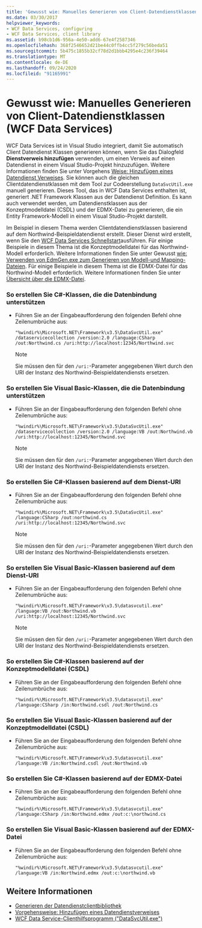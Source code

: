 ```yaml
---
title: 'Gewusst wie: Manuelles Generieren von Client-Datendienstklassen (WCF Data Services)'
ms.date: 03/30/2017
helpviewer_keywords:
- WCF Data Services, configuring
- WCF Data Services, client library
ms.assetid: b98cb1d6-956a-4e50-add6-67e4f2587346
ms.openlocfilehash: 368f2546652d21be44c0ffb4cc5f279c56beda51
ms.sourcegitcommit: 5b475c1855b32cf78d2d1bbb4295e4c236f39464
ms.translationtype: MT
ms.contentlocale: de-DE
ms.lasthandoff: 09/24/2020
ms.locfileid: "91165991"
---
```

# <a name="how-to-manually-generate-client-data-service-classes-wcf-data-services"></a>Gewusst wie: Manuelles Generieren von Client-Datendienstklassen (WCF Data Services)

WCF Data Services ist in Visual Studio integriert, damit Sie automatisch Client Datendienst Klassen generieren können, wenn Sie das Dialogfeld **Dienstverweis hinzufügen** verwenden, um einen Verweis auf einen Datendienst in einem Visual Studio-Projekt hinzuzufügen. Weitere Informationen finden Sie unter Vorgehens [Weise: Hinzufügen eines Datendienst Verweises](how-to-add-a-data-service-reference-wcf-data-services.md). Sie können auch die gleichen Clientdatendienstklassen mit dem Tool zur Codeerstellung `DataSvcUtil.exe` manuell generieren. Dieses Tool, das in WCF Data Services enthalten ist, generiert .NET Framework Klassen aus der Datendienst Definition. Es kann auch verwendet werden, um Datendienstklassen aus der Konzeptmodelldatei (CSDL) und der EDMX-Datei zu generieren, die ein Entity Framework-Modell in einem Visual Studio-Projekt darstellt.

 Im Beispiel in diesem Thema werden Clientdatendienstklassen basierend auf dem Northwind-Beispieldatendienst erstellt. Dieser Dienst wird erstellt, wenn Sie den [WCF Data Services Schnellstart](quickstart-wcf-data-services.md)ausführen. Für einige Beispiele in diesem Thema ist die Konzeptmodelldatei für das Northwind-Modell erforderlich. Weitere Informationen finden Sie unter Gewusst [wie: Verwenden von EdmGen.exe zum Generieren von Modell-und Mapping-Dateien](../adonet/ef/how-to-use-edmgen-exe-to-generate-the-model-and-mapping-files.md). Für einige Beispiele in diesem Thema ist die EDMX-Datei für das Northwind-Modell erforderlich. Weitere Informationen finden Sie unter [Übersicht über die EDMX-Datei](/previous-versions/dotnet/netframework-4.0/cc982042(v=vs.100)).

### <a name="to-generate-c-classes-that-support-data-binding"></a>So erstellen Sie C#-Klassen, die die Datenbindung unterstützen

- Führen Sie an der Eingabeaufforderung den folgenden Befehl ohne Zeilenumbrüche aus:

    ```console
    "%windir%\Microsoft.NET\Framework\v3.5\DataSvcUtil.exe" /dataservicecollection /version:2.0 /language:CSharp /out:Northwind.cs /uri:http://localhost:12345/Northwind.svc
    ```

    > [!NOTE]
    > Sie müssen den für den `/uri:`-Parameter angegebenen Wert durch den URI der Instanz des Northwind-Beispieldatendiensts ersetzen.

### <a name="to-generate-visual-basic-classes-that-support-data-binding"></a>So erstellen Sie Visual Basic-Klassen, die die Datenbindung unterstützen

- Führen Sie an der Eingabeaufforderung den folgenden Befehl ohne Zeilenumbrüche aus:

    ```console
    "%windir%\Microsoft.NET\Framework\v3.5\DataSvcUtil.exe" /dataservicecollection /version:2.0 /language:VB /out:Northwind.vb /uri:http://localhost:12345/Northwind.svc
    ```

    > [!NOTE]
    > Sie müssen den für den `/uri:`-Parameter angegebenen Wert durch den URI der Instanz des Northwind-Beispieldatendiensts ersetzen.

### <a name="to-generate-c-classes-based-on-the-service-uri"></a>So erstellen Sie C#-Klassen basierend auf dem Dienst-URI

- Führen Sie an der Eingabeaufforderung den folgenden Befehl ohne Zeilenumbrüche aus:

    ```console
    "%windir%\Microsoft.NET\Framework\v3.5\DataSvcUtil.exe" /language:CSharp /out:northwind.cs /uri:http://localhost:12345/Northwind.svc
    ```

    > [!NOTE]
    > Sie müssen den für den `/uri:`-Parameter angegebenen Wert durch den URI der Instanz des Northwind-Beispieldatendiensts ersetzen.

### <a name="to-generate-visual-basic-classes-based-on-the-service-uri"></a>So erstellen Sie Visual Basic-Klassen basierend auf dem Dienst-URI

- Führen Sie an der Eingabeaufforderung den folgenden Befehl ohne Zeilenumbrüche aus:

    ```console
    "%windir%\Microsoft.NET\Framework\v3.5\datasvcutil.exe" /language:VB /out:Northwind.vb /uri:http://localhost:12345/Northwind.svc
    ```

    > [!NOTE]
    > Sie müssen den für den `/uri:`-Parameter angegebenen Wert durch den URI der Instanz des Northwind-Beispieldatendiensts ersetzen.

### <a name="to-generate-c-classes-based-on-the-conceptual-model-file-csdl"></a>So erstellen Sie C#-Klassen basierend auf der Konzeptmodelldatei (CSDL)

- Führen Sie an der Eingabeaufforderung den folgenden Befehl ohne Zeilenumbrüche aus:

    ```console
    "%windir%\Microsoft.NET\Framework\v3.5\datasvcutil.exe" /language:CSharp /in:Northwind.csdl /out:Northwind.cs
    ```

### <a name="to-generate-visual-basic-classes-based-on-the-conceptual-model-file-csdl"></a>So erstellen Sie Visual Basic-Klassen basierend auf der Konzeptmodelldatei (CSDL)

- Führen Sie an der Eingabeaufforderung den folgenden Befehl ohne Zeilenumbrüche aus:

    ```console
    "%windir%\Microsoft.NET\Framework\v3.5\datasvcutil.exe" /language:VB /in:Northwind.csdl /out:Northwind.vb
    ```

### <a name="to-generate-c-classes-based-on-the-edmx-file"></a>So erstellen Sie C#-Klassen basierend auf der EDMX-Datei

- Führen Sie an der Eingabeaufforderung den folgenden Befehl ohne Zeilenumbrüche aus:

    ```console
    "%windir%\Microsoft.NET\Framework\v3.5\datasvcutil.exe" /language:CSharp /in:Northwind.edmx /out:c:\northwind.cs
    ```

### <a name="to-generate-visual-basic-classes-based-on-the-edmx-file"></a>So erstellen Sie Visual Basic-Klassen basierend auf der EDMX-Datei

- Führen Sie an der Eingabeaufforderung den folgenden Befehl ohne Zeilenumbrüche aus:

    ```console
    "%windir%\Microsoft.NET\Framework\v3.5\datasvcutil.exe" /language:VB /in:Northwind.edmx /out:c:\northwind.vb
    ```

## <a name="see-also"></a>Weitere Informationen

- [Generieren der Datendienstclientbibliothek](generating-the-data-service-client-library-wcf-data-services.md)
- [Vorgehensweise: Hinzufügen eines Datendienstverweises](how-to-add-a-data-service-reference-wcf-data-services.md)
- [WCF Data Service-Clienthilfsprogramm ("DataSvcUtil.exe")](wcf-data-service-client-utility-datasvcutil-exe.md)
